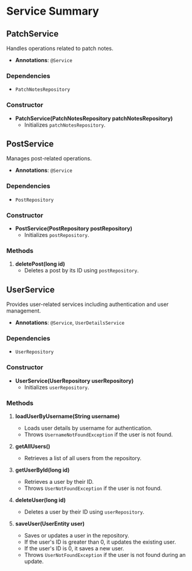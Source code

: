 # Service Summary

## PatchService
Handles operations related to patch notes.

- **Annotations**: `@Service`

### Dependencies
- `PatchNotesRepository`

### Constructor
- **PatchService(PatchNotesRepository patchNotesRepository)**
  - Initializes `patchNotesRepository`.

## PostService
Manages post-related operations.

- **Annotations**: `@Service`

### Dependencies
- `PostRepository`

### Constructor
- **PostService(PostRepository postRepository)**
  - Initializes `postRepository`.

### Methods
1. **deletePost(long id)**
   - Deletes a post by its ID using `postRepository`.

## UserService
Provides user-related services including authentication and user management.

- **Annotations**: `@Service`, `UserDetailsService`

### Dependencies
- `UserRepository`

### Constructor
- **UserService(UserRepository userRepository)**
  - Initializes `userRepository`.

### Methods
1. **loadUserByUsername(String username)**
   - Loads user details by username for authentication.
   - Throws `UsernameNotFoundException` if the user is not found.

2. **getAllUsers()**
   - Retrieves a list of all users from the repository.

3. **getUserById(long id)**
   - Retrieves a user by their ID.
   - Throws `UserNotFoundException` if the user is not found.

4. **deleteUser(long id)**
   - Deletes a user by their ID using `userRepository`.

5. **saveUser(UserEntity user)**
   - Saves or updates a user in the repository.
   - If the user's ID is greater than 0, it updates the existing user.
   - If the user's ID is 0, it saves a new user.
   - Throws `UserNotFoundException` if the user is not found during an update.

